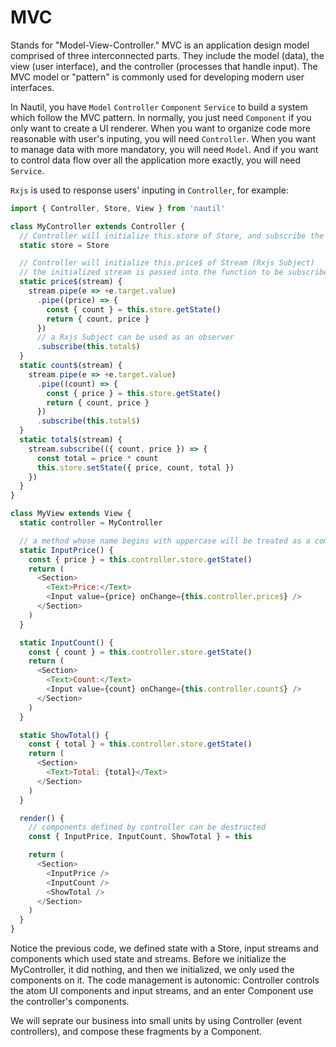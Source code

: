 # MVC

Stands for "Model-View-Controller." MVC is an application design model comprised of three interconnected parts. They include the model (data), the view (user interface), and the controller (processes that handle input). The MVC model or "pattern" is commonly used for developing modern user interfaces.

In Nautil, you have `Model` `Controller` `Component` `Service` to build a system which follow the MVC pattern. In normally, you just need `Component` if you only want to create a UI renderer. When you want to organize code more reasonable with user's inputing, you will need `Controller`. When you want to manage data with more mandatory, you will need `Model`. And if you want to control data flow over all the application more exactly, you will need `Service`.

`Rxjs` is used to response users' inputing in `Controller`, for example:

```js
import { Controller, Store, View } from 'nautil'

class MyController extends Controller {
  // Controller will initialize this.store of Store, and subscribe the changes to trigger rerendering
  static store = Store

  // Controller will initialize this.price$ of Stream (Rxjs Subject)
  // the initialized stream is passed into the function to be subscribed
  static price$(stream) {
    stream.pipe(e => +e.target.value)
      .pipe((price) => {
        const { count } = this.store.getState()
        return { count, price }
      })
      // a Rxjs Subject can be used as an observer
      .subscribe(this.total$)
  }
  static count$(stream) {
    stream.pipe(e => +e.target.value)
      .pipe((count) => {
        const { price } = this.store.getState()
        return { count, price }
      })
      .subscribe(this.total$)
  }
  static total$(stream) {
    stream.subscribe(({ count, price }) => {
      const total = price * count
      this.store.setState({ price, count, total })
    })
  }
}

class MyView extends View {
  static controller = MyController

  // a method whose name begins with uppercase will be treated as a component
  static InputPrice() {
    const { price } = this.controller.store.getState()
    return (
      <Section>
        <Text>Price:</Text>
        <Input value={price} onChange={this.controller.price$} />
      </Section>
    )
  }

  static InputCount() {
    const { count } = this.controller.store.getState()
    return (
      <Section>
        <Text>Count:</Text>
        <Input value={count} onChange={this.controller.count$} />
      </Section>
    )
  }

  static ShowTotal() {
    const { total } = this.controller.store.getState()
    return (
      <Section>
        <Text>Total: {total}</Text>
      </Section>
    )
  }

  render() {
    // components defined by controller can be destructed
    const { InputPrice, InputCount, ShowTotal } = this

    return (
      <Section>
        <InputPrice />
        <InputCount />
        <ShowTotal />
      </Section>
    )
  }
}
```

Notice the previous code, we defined state with a Store, input streams and components which used state and streams. Before we initialize the MyController, it did nothing, and then we initialized, we only used the components on it. The code management is autonomic: Controller controls the atom UI components and input streams, and an enter Component use the controller's components.

We will seprate our business into small units by using Controller (event controllers), and compose these fragments by a Component.
